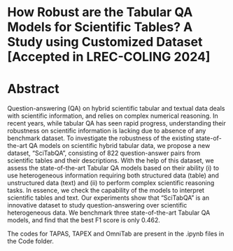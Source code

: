 # How Robust are the Tabular QA Models for Scientific Tables? A Study using Customized Dataset [Accepted in LREC-COLING 2024]

# Abstract
Question-answering (QA) on hybrid scientific tabular and textual data deals with scientific information, and relies
on complex numerical reasoning. In recent years, while tabular QA has seen rapid progress, understanding
their robustness on scientific information is lacking due to absence of any benchmark dataset. To investigate the
robustness of the existing state-of-the-art QA models on scientific hybrid tabular data, we propose a new dataset,
“SciTabQA”, consisting of 822 question-answer pairs from scientific tables and their descriptions. With the help of this
dataset, we assess the state-of-the-art Tabular QA models based on their ability (i) to use heterogeneous information
requiring both structured data (table) and unstructured data (text) and (ii) to perform complex scientific reasoning
tasks. In essence, we check the capability of the models to interpret scientific tables and text. Our experiments
show that “SciTabQA” is an innovative dataset to study question-answering over scientific heterogeneous data. We
benchmark three state-of-the-art Tabular QA models, and find that the best F1 score is only 0.462.

The codes for TAPAS, TAPEX and OmniTab are present in the .ipynb files in the Code folder. 
